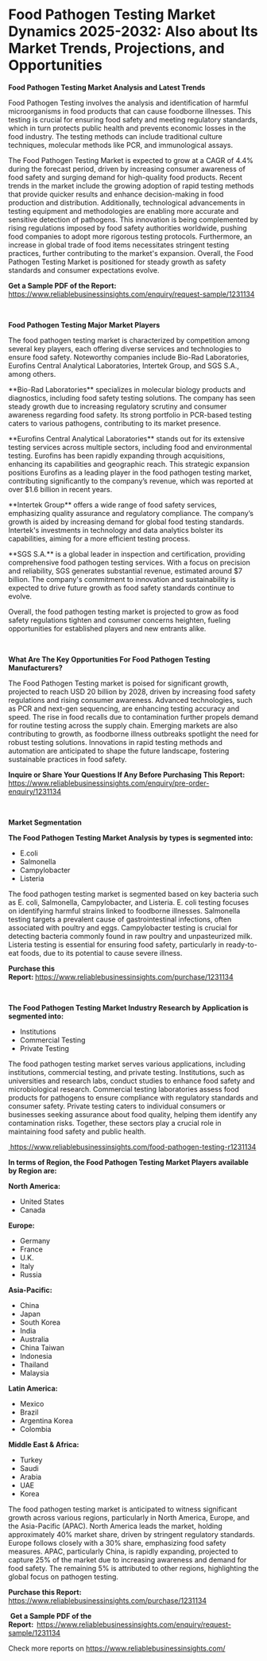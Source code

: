 <p><h1>Food Pathogen Testing Market Dynamics 2025-2032: Also about Its Market Trends, Projections, and Opportunities</h1></p><p><strong>Food Pathogen Testing Market Analysis and Latest Trends</strong></p>
<p><p>Food Pathogen Testing involves the analysis and identification of harmful microorganisms in food products that can cause foodborne illnesses. This testing is crucial for ensuring food safety and meeting regulatory standards, which in turn protects public health and prevents economic losses in the food industry. The testing methods can include traditional culture techniques, molecular methods like PCR, and immunological assays.</p><p>The Food Pathogen Testing Market is expected to grow at a CAGR of 4.4% during the forecast period, driven by increasing consumer awareness of food safety and surging demand for high-quality food products. Recent trends in the market include the growing adoption of rapid testing methods that provide quicker results and enhance decision-making in food production and distribution. Additionally, technological advancements in testing equipment and methodologies are enabling more accurate and sensitive detection of pathogens. This innovation is being complemented by rising regulations imposed by food safety authorities worldwide, pushing food companies to adopt more rigorous testing protocols. Furthermore, an increase in global trade of food items necessitates stringent testing practices, further contributing to the market's expansion. Overall, the Food Pathogen Testing Market is positioned for steady growth as safety standards and consumer expectations evolve.</p></p>
<p><strong>Get a Sample PDF of the Report:&nbsp;</strong> <a href="https://www.reliablebusinessinsights.com/enquiry/request-sample/1231134?utm_campaign=2735&utm_medium=2&utm_source=Github&utm_content=ia&utm_term=07042025&utm_id=food-pathogen-testing">https://www.reliablebusinessinsights.com/enquiry/request-sample/1231134</a></p>
<p>&nbsp;</p>
<p><strong>Food Pathogen Testing Major Market Players</strong></p>
<p><p>The food pathogen testing market is characterized by competition among several key players, each offering diverse services and technologies to ensure food safety. Noteworthy companies include Bio-Rad Laboratories, Eurofins Central Analytical Laboratories, Intertek Group, and SGS S.A., among others.</p><p>**Bio-Rad Laboratories** specializes in molecular biology products and diagnostics, including food safety testing solutions. The company has seen steady growth due to increasing regulatory scrutiny and consumer awareness regarding food safety. Its strong portfolio in PCR-based testing caters to various pathogens, contributing to its market presence.</p><p>**Eurofins Central Analytical Laboratories** stands out for its extensive testing services across multiple sectors, including food and environmental testing. Eurofins has been rapidly expanding through acquisitions, enhancing its capabilities and geographic reach. This strategic expansion positions Eurofins as a leading player in the food pathogen testing market, contributing significantly to the company’s revenue, which was reported at over $1.6 billion in recent years.</p><p>**Intertek Group** offers a wide range of food safety services, emphasizing quality assurance and regulatory compliance. The company’s growth is aided by increasing demand for global food testing standards. Intertek's investments in technology and data analytics bolster its capabilities, aiming for a more efficient testing process.</p><p>**SGS S.A.** is a global leader in inspection and certification, providing comprehensive food pathogen testing services. With a focus on precision and reliability, SGS generates substantial revenue, estimated around $7 billion. The company's commitment to innovation and sustainability is expected to drive future growth as food safety standards continue to evolve.</p><p>Overall, the food pathogen testing market is projected to grow as food safety regulations tighten and consumer concerns heighten, fueling opportunities for established players and new entrants alike.</p></p>
<p>&nbsp;</p>
<p><strong>What Are The Key Opportunities For Food Pathogen Testing Manufacturers?</strong></p>
<p><p>The Food Pathogen Testing market is poised for significant growth, projected to reach USD 20 billion by 2028, driven by increasing food safety regulations and rising consumer awareness. Advanced technologies, such as PCR and next-gen sequencing, are enhancing testing accuracy and speed. The rise in food recalls due to contamination further propels demand for routine testing across the supply chain. Emerging markets are also contributing to growth, as foodborne illness outbreaks spotlight the need for robust testing solutions. Innovations in rapid testing methods and automation are anticipated to shape the future landscape, fostering sustainable practices in food safety.</p></p>
<p><strong>Inquire or Share Your Questions If Any Before Purchasing This Report:</strong> <a href="https://www.reliablebusinessinsights.com/enquiry/pre-order-enquiry/1231134?utm_campaign=2735&utm_medium=2&utm_source=Github&utm_content=ia&utm_term=07042025&utm_id=food-pathogen-testing">https://www.reliablebusinessinsights.com/enquiry/pre-order-enquiry/1231134</a></p>
<p>&nbsp;</p>
<p><strong>Market Segmentation</strong></p>
<p><strong>The Food Pathogen Testing Market Analysis by types is segmented into:</strong></p>
<p><ul><li>E.coli</li><li>Salmonella</li><li>Campylobacter</li><li>Listeria</li></ul></p>
<p><p>The food pathogen testing market is segmented based on key bacteria such as E. coli, Salmonella, Campylobacter, and Listeria. E. coli testing focuses on identifying harmful strains linked to foodborne illnesses. Salmonella testing targets a prevalent cause of gastrointestinal infections, often associated with poultry and eggs. Campylobacter testing is crucial for detecting bacteria commonly found in raw poultry and unpasteurized milk. Listeria testing is essential for ensuring food safety, particularly in ready-to-eat foods, due to its potential to cause severe illness.</p></p>
<p><strong>Purchase this Report:&nbsp;</strong><a href="https://www.reliablebusinessinsights.com/purchase/1231134?utm_campaign=2735&utm_medium=2&utm_source=Github&utm_content=ia&utm_term=07042025&utm_id=food-pathogen-testing">https://www.reliablebusinessinsights.com/purchase/1231134</a></p>
<p>&nbsp;</p>
<p><strong>The Food Pathogen Testing Market Industry Research by Application is segmented into:</strong></p>
<p><ul><li>Institutions</li><li>Commercial Testing</li><li>Private Testing</li></ul></p>
<p><p>The food pathogen testing market serves various applications, including institutions, commercial testing, and private testing. Institutions, such as universities and research labs, conduct studies to enhance food safety and microbiological research. Commercial testing laboratories assess food products for pathogens to ensure compliance with regulatory standards and consumer safety. Private testing caters to individual consumers or businesses seeking assurance about food quality, helping them identify any contamination risks. Together, these sectors play a crucial role in maintaining food safety and public health.</p></p>
<p><a href="https://www.reliablebusinessinsights.com/food-pathogen-testing-r1231134?utm_campaign=2735&utm_medium=2&utm_source=Github&utm_content=ia&utm_term=07042025&utm_id=food-pathogen-testing">&nbsp;https://www.reliablebusinessinsights.com/food-pathogen-testing-r1231134</a></p>
<p><strong>In terms of Region, the Food Pathogen Testing Market Players available by Region are:</strong></p>
<p>
    <p> <strong> North America: </strong>
        <ul>
            <li>United States</li>
            <li>Canada</li>
        </ul>
        </p> 
    <p> <strong> Europe: </strong>
        <ul>
            <li>Germany</li>
            <li>France</li>
            <li>U.K.</li>
            <li>Italy</li>
            <li>Russia</li>
        </ul>
        </p> 
    <p> <strong> Asia-Pacific: </strong>
        <ul>
            <li>China</li>
            <li>Japan</li>
            <li>South Korea</li>
            <li>India</li>
            <li>Australia</li>
            <li>China Taiwan</li>
            <li>Indonesia</li>
            <li>Thailand</li>
            <li>Malaysia</li>
        </ul>
        </p> 
    <p> <strong> Latin America: </strong>
        <ul>
            <li>Mexico</li>
            <li>Brazil</li>
            <li>Argentina Korea</li>
            <li>Colombia</li>
        </ul>
        </p> 
    <p> <strong> Middle East & Africa: </strong>
        <ul>
            <li>Turkey</li>
            <li>Saudi</li>
            <li>Arabia</li>
            <li>UAE</li>
            <li>Korea</li>
        </ul>
    </p>
    </p>
<p><p>The food pathogen testing market is anticipated to witness significant growth across various regions, particularly in North America, Europe, and the Asia-Pacific (APAC). North America leads the market, holding approximately 40% market share, driven by stringent regulatory standards. Europe follows closely with a 30% share, emphasizing food safety measures. APAC, particularly China, is rapidly expanding, projected to capture 25% of the market due to increasing awareness and demand for food safety. The remaining 5% is attributed to other regions, highlighting the global focus on pathogen testing.</p></p>
<p><strong>Purchase this Report: </strong><a href="https://www.reliablebusinessinsights.com/purchase/1231134?utm_campaign=2735&utm_medium=2&utm_source=Github&utm_content=ia&utm_term=07042025&utm_id=food-pathogen-testing">https://www.reliablebusinessinsights.com/purchase/1231134</a></p>
<p>&nbsp;<strong>Get a Sample PDF of the Report:&nbsp;&nbsp;</strong><a href="https://www.reliablebusinessinsights.com/enquiry/request-sample/1231134?utm_campaign=2735&utm_medium=2&utm_source=Github&utm_content=ia&utm_term=07042025&utm_id=food-pathogen-testing">https://www.reliablebusinessinsights.com/enquiry/request-sample/1231134</a></p>
<p><strong></strong></p>
<p>Check more reports on <a href="https://www.reliablebusinessinsights.com/?utm_campaign=2735&utm_medium=2&utm_source=Github&utm_content=ia&utm_term=07042025&utm_id=food-pathogen-testing">https://www.reliablebusinessinsights.com/</a></p>